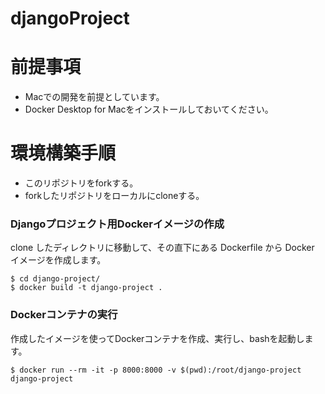 # djangoProject
# 前提事項
- Macでの開発を前提としています。
- Docker Desktop for Macをインストールしておいてください。

# 環境構築手順
- このリポジトリをforkする。
- forkしたリポジトリをローカルにcloneする。
### Djangoプロジェクト用Dockerイメージの作成

clone したディレクトリに移動して、その直下にある Dockerfile から Docker イメージを作成します。
```command
$ cd django-project/
$ docker build -t django-project .
```
### Dockerコンテナの実行
作成したイメージを使ってDockerコンテナを作成、実行し、bashを起動します。
```command
$ docker run --rm -it -p 8000:8000 -v $(pwd):/root/django-project django-project
```



